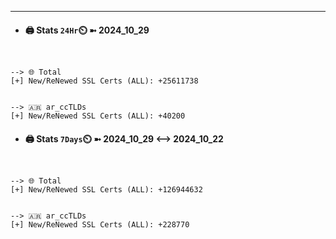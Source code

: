 

---
- #### 🖨️ **Stats** `24Hr`⏲️ ➼ 2024_10_29
```console


--> 🌐 Total
[+] New/ReNewed SSL Certs (ALL): +25611738


--> 🇦🇷 ar_ccTLDs
[+] New/ReNewed SSL Certs (ALL): +40200

```

- #### 🖨️ **Stats** `7Days`⏲️ ➼ 2024_10_29 <--> 2024_10_22
```console


--> 🌐 Total
[+] New/ReNewed SSL Certs (ALL): +126944632


--> 🇦🇷 ar_ccTLDs
[+] New/ReNewed SSL Certs (ALL): +228770

```

